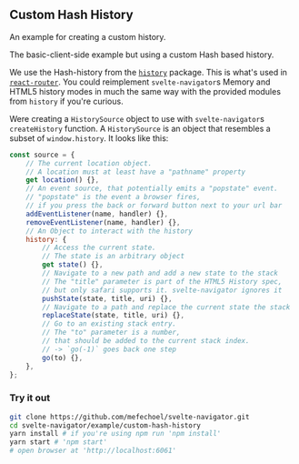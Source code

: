 ## Custom Hash History

An example for creating a custom history.

The basic-client-side example but using a custom Hash based history.

We use the Hash-history from the
[`history`](https://www.npmjs.com/package/history) package. This is what's used
in [`react-router`](https://www.npmjs.com/package/react-router). You could
reimplement `svelte-navigator`s Memory and HTML5 history modes in much the same
way with the provided modules from `history` if you're curious.

Were creating a `HistorySource` object to use with `svelte-navigator`s
`createHistory` function. A `HistorySource` is an object that resembles a subset
of `window.history`. It looks like this:

```js
const source = {
	// The current location object.
	// A location must at least have a "pathname" property
	get location() {},
	// An event source, that potentially emits a "popstate" event.
	// "popstate" is the event a browser fires,
	// if you press the back or forward button next to your url bar
	addEventListener(name, handler) {},
	removeEventListener(name, handler) {},
	// An Object to interact with the history
	history: {
		// Access the current state.
		// The state is an arbitrary object
		get state() {},
		// Navigate to a new path and add a new state to the stack
		// The "title" parameter is part of the HTML5 History spec,
		// but only safari supports it. svelte-navigator ignores it
		pushState(state, title, uri) {},
		// Navigate to a path and replace the current state the stack
		replaceState(state, title, uri) {},
		// Go to an existing stack entry.
		// The "to" parameter is a number,
		// that should be added to the current stack index.
		// -> `go(-1)` goes back one step
		go(to) {},
	},
};
```

### Try it out

```bash
git clone https://github.com/mefechoel/svelte-navigator.git
cd svelte-navigator/example/custom-hash-history
yarn install # if you're using npm run 'npm install'
yarn start # 'npm start'
# open browser at 'http://localhost:6061'
```
